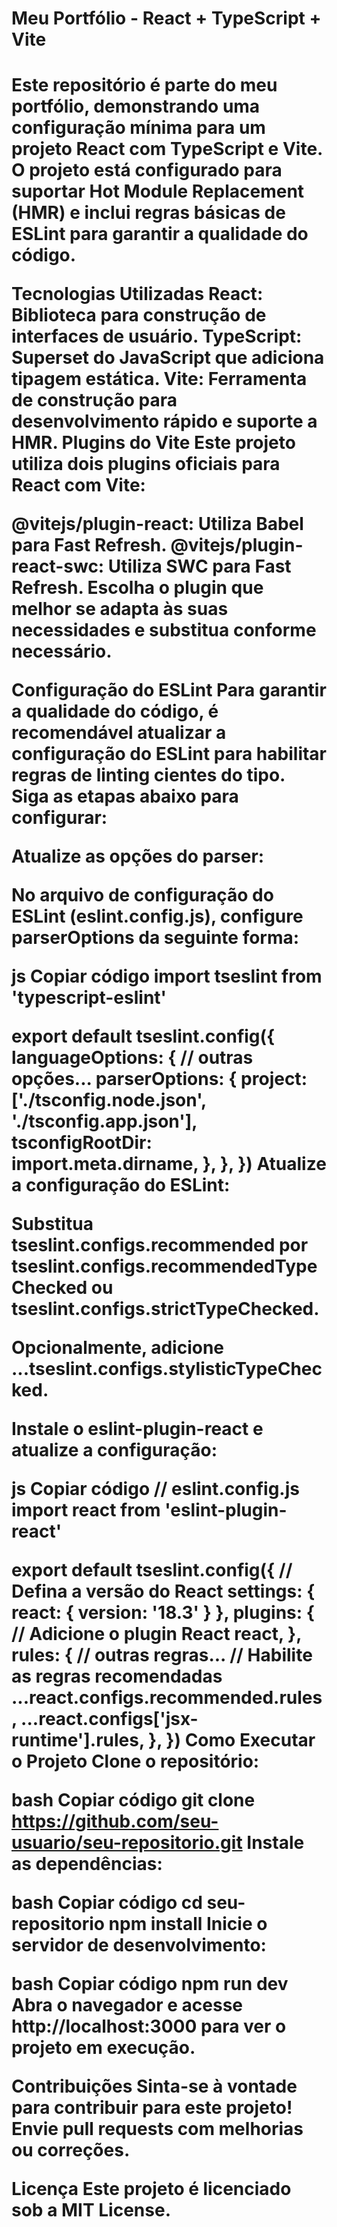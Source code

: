 <h1>Meu Portfólio - React + TypeScript + Vite<h1/>
Este repositório é parte do meu portfólio, demonstrando uma configuração mínima para um projeto React com TypeScript e Vite. O projeto está configurado para suportar Hot Module Replacement (HMR) e inclui regras básicas de ESLint para garantir a qualidade do código.

Tecnologias Utilizadas
React: Biblioteca para construção de interfaces de usuário.
TypeScript: Superset do JavaScript que adiciona tipagem estática.
Vite: Ferramenta de construção para desenvolvimento rápido e suporte a HMR.
Plugins do Vite
Este projeto utiliza dois plugins oficiais para React com Vite:

@vitejs/plugin-react: Utiliza Babel para Fast Refresh.
@vitejs/plugin-react-swc: Utiliza SWC para Fast Refresh.
Escolha o plugin que melhor se adapta às suas necessidades e substitua conforme necessário.

Configuração do ESLint
Para garantir a qualidade do código, é recomendável atualizar a configuração do ESLint para habilitar regras de linting cientes do tipo. Siga as etapas abaixo para configurar:

Atualize as opções do parser:

No arquivo de configuração do ESLint (eslint.config.js), configure parserOptions da seguinte forma:

js
Copiar código
import tseslint from 'typescript-eslint'

export default tseslint.config({
  languageOptions: {
    // outras opções...
    parserOptions: {
      project: ['./tsconfig.node.json', './tsconfig.app.json'],
      tsconfigRootDir: import.meta.dirname,
    },
  },
})
Atualize a configuração do ESLint:

Substitua tseslint.configs.recommended por tseslint.configs.recommendedTypeChecked ou tseslint.configs.strictTypeChecked.

Opcionalmente, adicione ...tseslint.configs.stylisticTypeChecked.

Instale o eslint-plugin-react e atualize a configuração:

js
Copiar código
// eslint.config.js
import react from 'eslint-plugin-react'

export default tseslint.config({
  // Defina a versão do React
  settings: { react: { version: '18.3' } },
  plugins: {
    // Adicione o plugin React
    react,
  },
  rules: {
    // outras regras...
    // Habilite as regras recomendadas
    ...react.configs.recommended.rules,
    ...react.configs['jsx-runtime'].rules,
  },
})
Como Executar o Projeto
Clone o repositório:

bash
Copiar código
git clone https://github.com/seu-usuario/seu-repositorio.git
Instale as dependências:

bash
Copiar código
cd seu-repositorio
npm install
Inicie o servidor de desenvolvimento:

bash
Copiar código
npm run dev
Abra o navegador e acesse http://localhost:3000 para ver o projeto em execução.

Contribuições
Sinta-se à vontade para contribuir para este projeto! Envie pull requests com melhorias ou correções.

Licença
Este projeto é licenciado sob a MIT License.
